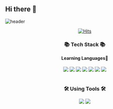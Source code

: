 ## Hi there 👋

<!--
**HyungJuu/HyungJuu** is a ✨ _special_ ✨ repository because its `README.md` (this file) appears on your GitHub profile.

Here are some ideas to get you started:

- 🔭 I’m currently working on ...
- 🌱 I’m currently learning ...
- 👯 I’m looking to collaborate on ...
- 🤔 I’m looking for help with ...
- 💬 Ask me about ...
- 📫 How to reach me: ...
- 😄 Pronouns: ...
- ⚡ Fun fact: ...
-->

![header](https://capsule-render.vercel.app/api?type=venom&color=auto&height=300&section=header&text=KIM%20GEUN%20AH&fontSize=90&animation=twinkling&stroke=FFFFFF&strokeWidth=2)

<div align=center>

[![Hits](https://hits.seeyoufarm.com/api/count/incr/badge.svg?url=https%3A%2F%2Fgithub.com%2FHyungJuu%2Fhit-counter&count_bg=%23D0D5FF&title_bg=%23B6B2FF&icon=&icon_color=%23E7E7E7&title=hits&edge_flat=false)](https://hits.seeyoufarm.com)

<div align=center>
    <h3>📚 Tech Stack 📚</h3>
    <h4>Learning Languages💬</h4>
</div>

<div align=center>
    <img src="https://img.shields.io/badge/Python-3776AB?logo=Python&logoColor=white"/>
    <img src="https://img.shields.io/badge/C-A8B9CC?logo=c&logoColor=white"/>
    <img src="https://img.shields.io/badge/C++-00599C?logo=cplusplus&logoColor=white"/>
    <img src="https://img.shields.io/badge/C%23-512BD4?logo=csharp&logoColor=white"/>
    <img src="https://img.shields.io/badge/MSSQL-CC2927?logo=microsoftsqlserver&logoColor=white"/>
    <img src="https://img.shields.io/badge/HTML5-E34F26?logo=html5&logoColor=white"/>
    <img src="https://img.shields.io/badge/CSS3-1572B6?logo=css3&logoColor=white"/>
</div>

<br>

<div align=center>
    <h3>🛠 Using Tools 🛠 </h3>
</div>
<div align=center>
    <img src="https://img.shields.io/badge/Visual%20Studio%20Code-007ACC?style=flat&logo=VisualStudioCode&logoColor=white" />
    <img src="https://img.shields.io/badge/Visual%20Studio-5C2D91?style=flat&logo=visualstudio&logoColor=white" />